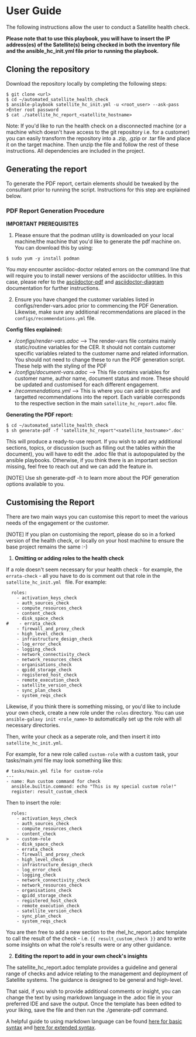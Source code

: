 # User Guide

The following instructions allow the user to conduct a Satellite health check. 

**Please note that to use this playbook, you will have to insert the IP address(es) of the Satellite(s) being checked in both the inventory file and the ansible_hc_init.yml file prior to running the playbook.**

## Cloning the repository

Download the repository locally by completing the following steps:

```
$ git clone <url>
$ cd ~/automated_satellite_health_check
$ ansible-playbook satellite_hc_init.yml -u <root_user> --ask-pass
>Enter root password
$ cat ./satellite_hc_report_<satellite_hostname>
```

Note: If you'd like to run the health check on a disconnected machine (or a machine which doesn't have access to the git repository i.e. for a customer) you can easily transform the repository into a .zip, .gzip or .tar file and place it on the target machine. Then unzip the file and follow the rest of these instructions. All dependencies are included in the project.

## Generating the report

To generate the PDF report, certain elements should be tweaked by the consultant prior to running the script. Instructions for this step are explained below.

### PDF Report Generation Procedure

**IMPORTANT PREREQUISITES**

1. Please ensure that the podman utility is downloaded on your local machine/the machine that you'd like to generate the pdf machine on. You can download this by using:

```
$ sudo yum -y install podman
```

You *may* encounter asciidoc-doctor related errors on the command line that will require you to install newer versions of the asciidoctor utilities. In this case, please refer to the [asciidoctor-pdf](https://github.com/asciidoctor/asciidoctor-pdf) and [asciidoctor-diagram](https://docs.asciidoctor.org/diagram-extension/latest/) documentation for further instructions.

2. Ensure you have changed the customer variables listed in configs/render-vars.adoc prior to commencing the PDF Generation. Likewise, make sure any additional recommendations are placed in the `configs/recommendations.yml` file.

**Config files explained:**
- */configs/render-vars.adoc* --> The render-vars file contains mainly static/routine variables for the CER. It should not contain customer specific variables related to the customer name and related information. You should not need to change these to run the PDF generation script. These help with the styling of the PDF
- */configs/document-vars.adoc* --> This file contains variables for customer name, author name, document status and more. These should be updated and customised for each different engagement.
- */recommendations.yml* --> This is where you can add in specific and targetted recommendations into the report. Each variable corresponds to the respective section in the main `satellite_hc_report.adoc` file.

**Generating the PDF report:**
```
$ cd ~/automated_satellite_health_check
$ sh generate-pdf -f 'satellite_hc_report"<satellite_hostname>".doc'
```
This will produce a ready-to-use report. If you wish to add any additional sections, topics, or discussion (such as filling out the tables within the document), you will have to edit the .adoc file that is autopopulated by the ansible playbooks. Otherwise, if you think there is an important section missing, feel free to reach out and we can add the feature in.

[NOTE] Use sh generate-pdf -h to learn more about the PDF generation options available to you.

## Customising the Report

There are two main ways you can customise this report to meet the various needs of the engagement or the customer.

[NOTE] If you plan on customising the report, please do so in a forked version of the health check, or locally on your host machine to ensure the base project remains the same :-)

1. **Omitting or adding roles to the health check**

If a role doesn't seem necessary for your health check - for example, the `errata-check` - all you have to do is comment out that role in the `satellite_hc_init.yml ` file. For example:

````
  roles:
    - activation_keys_check
    - auth_sources_check
    - compute_resources_check
    - content_check
    - disk_space_check
#    - errata_check
    - firewall_and_proxy_check
    - high_level_check
    - infrastructure_design_check
    - log_error_check
    - logging_check
    - network_connectivity_check
    - network_resources_check
    - organisations_check
    - qpidd_storage_check
    - registered_host_check
    - remote_execution_check
    - satellite_version_check
    - sync_plan_check
    - system_reqs_check
````

Likewise, if you think there is something missing, or you'd like to include your own check, create a new role under the `roles` directory. You can use  `ansible-galaxy init <role_name>` to automatically set up the role with all necessary directories.

Then, write your check as a seperate role, and then insert it into `satellite_hc_init.yml`.

For example, for a new role called `custom-role` with a custom task, your tasks/main.yml file may look something like this:
````
# tasks/main.yml file for custom-role
---
- name: Run custom command for check
  ansible.builtin.command: echo "This is my special custom role!"
  register: result_custom_check
````

Then to insert the role:
````
  roles:
    - activation_keys_check
    - auth_sources_check
    - compute_resources_check
    - content_check
>   - custom-role
    - disk_space_check
    - errata_check
    - firewall_and_proxy_check
    - high_level_check
    - infrastructure_design_check
    - log_error_check
    - logging_check
    - network_connectivity_check
    - network_resources_check
    - organisations_check
    - qpidd_storage_check
    - registered_host_check
    - remote_execution_check
    - satellite_version_check
    - sync_plan_check
    - system_reqs_check
````
You are then free to add a new section to the rhel_hc_report.adoc template to call the result of the check - i.e. `{{ result_custom_check }}` and to write some insights on what the role's results were or any other guidance.

2. **Editing the report to add in your own check's insights**

The satellite_hc_report.adoc template provides a guideline and general range of checks and advice relating to the management and deployment of Satellite systems. The guidance is designed to be general and high-level. 

That said, if you wish to provide additional comments or insight, you can change the text by using markdown language in the .adoc file in your preferred IDE and save the output. Once the template has been edited to your liking, save the file and then run the ./generate-pdf command.

A helpful guide to using markdown language can be found [here for basic syntax](https://www.markdownguide.org/basic-syntax/) and [here for extended syntax](https://www.markdownguide.org/extended-syntax/).


